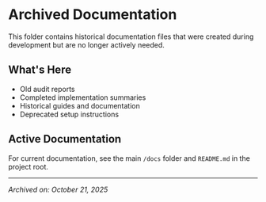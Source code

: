 # Archived Documentation

This folder contains historical documentation files that were created during development but are no longer actively needed.

## What's Here
- Old audit reports
- Completed implementation summaries
- Historical guides and documentation
- Deprecated setup instructions

## Active Documentation
For current documentation, see the main `/docs` folder and `README.md` in the project root.

---
*Archived on: October 21, 2025*
